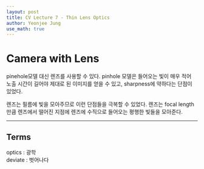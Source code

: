 ```yaml
---
layout: post
title: CV Lecture 7 - Thin Lens Optics
author: Yeonjee Jung
use_math: true
---
```


# Camera with Lens

pinehole모델 대신 렌즈를 사용할 수 있다. pinhole 모델은 들어오는 빛이 매우 적어 노출 시간이 길어야 제대로 된 이미지를 얻을 수 있고, sharpness에 약하다는 단점이 있었다.

렌즈는 필름에 빛을 모아주므로 이런 단점들을 극복할 수 있었다. 렌즈는 focal length만큼 렌즈에서 떨어진 지점에 렌즈에 수직으로 들어오는 평행한 빛들을 모아준다.

---
## Terms
optics : 광학  
deviate : 벗어나다  
